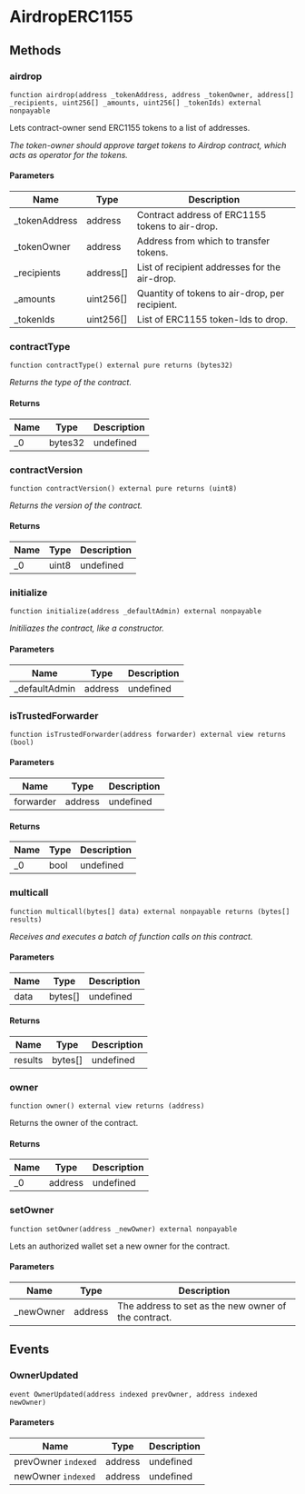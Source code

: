 # AirdropERC1155









## Methods

### airdrop

```solidity
function airdrop(address _tokenAddress, address _tokenOwner, address[] _recipients, uint256[] _amounts, uint256[] _tokenIds) external nonpayable
```

Lets contract-owner send ERC1155 tokens to a list of addresses.

*The token-owner should approve target tokens to Airdrop contract,                   which acts as operator for the tokens.*

#### Parameters

| Name | Type | Description |
|---|---|---|
| _tokenAddress | address | Contract address of ERC1155 tokens to air-drop. |
| _tokenOwner | address | Address from which to transfer tokens. |
| _recipients | address[] | List of recipient addresses for the air-drop. |
| _amounts | uint256[] | Quantity of tokens to air-drop, per recipient. |
| _tokenIds | uint256[] | List of ERC1155 token-Ids to drop. |

### contractType

```solidity
function contractType() external pure returns (bytes32)
```



*Returns the type of the contract.*


#### Returns

| Name | Type | Description |
|---|---|---|
| _0 | bytes32 | undefined |

### contractVersion

```solidity
function contractVersion() external pure returns (uint8)
```



*Returns the version of the contract.*


#### Returns

| Name | Type | Description |
|---|---|---|
| _0 | uint8 | undefined |

### initialize

```solidity
function initialize(address _defaultAdmin) external nonpayable
```



*Initiliazes the contract, like a constructor.*

#### Parameters

| Name | Type | Description |
|---|---|---|
| _defaultAdmin | address | undefined |

### isTrustedForwarder

```solidity
function isTrustedForwarder(address forwarder) external view returns (bool)
```





#### Parameters

| Name | Type | Description |
|---|---|---|
| forwarder | address | undefined |

#### Returns

| Name | Type | Description |
|---|---|---|
| _0 | bool | undefined |

### multicall

```solidity
function multicall(bytes[] data) external nonpayable returns (bytes[] results)
```



*Receives and executes a batch of function calls on this contract.*

#### Parameters

| Name | Type | Description |
|---|---|---|
| data | bytes[] | undefined |

#### Returns

| Name | Type | Description |
|---|---|---|
| results | bytes[] | undefined |

### owner

```solidity
function owner() external view returns (address)
```

Returns the owner of the contract.




#### Returns

| Name | Type | Description |
|---|---|---|
| _0 | address | undefined |

### setOwner

```solidity
function setOwner(address _newOwner) external nonpayable
```

Lets an authorized wallet set a new owner for the contract.



#### Parameters

| Name | Type | Description |
|---|---|---|
| _newOwner | address | The address to set as the new owner of the contract. |



## Events

### OwnerUpdated

```solidity
event OwnerUpdated(address indexed prevOwner, address indexed newOwner)
```





#### Parameters

| Name | Type | Description |
|---|---|---|
| prevOwner `indexed` | address | undefined |
| newOwner `indexed` | address | undefined |



